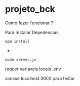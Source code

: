 # projeto_bck

Como fazer funcionar ?

Para Instalar Depedencias
    
    npm install
-

    node server.js

requer variaveis locais .env

acesse localhost:3000 para testar
